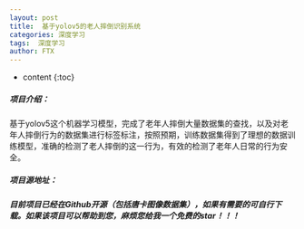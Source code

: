 ```yaml
---
layout: post
title:  基于yolov5的老人摔倒识别系统
categories: 深度学习
tags:  深度学习
author: FTX
---
```


* content
{:toc}

##### 项目介绍：
基于yolov5这个机器学习模型，完成了老年人摔倒大量数据集的查找，以及对老年人摔倒行为的数据集进行标签标注，按照预期，训练数据集得到了理想的数据训练模型，准确的检测了老人摔倒的这一行为，有效的检测了老年人日常的行为安全。
##### 项目源地址：
##### 目前项目已经在Github开源（包括唐卡图像数据集），如果有需要的可自行下载。如果该项目可以帮助到您，麻烦您给我一个免费的star！！！


